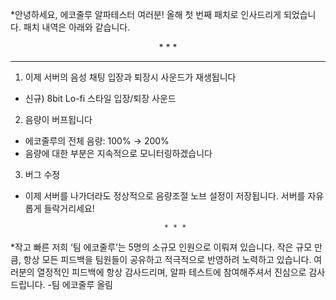 *안녕하세요, 에코줄루 알파테스터 여러분! 올해 첫 번째 패치로 인사드리게 되었습니다. 패치 내역은 아래와 같습니다.


<div align="center">
* * *
</div>

* * *

1. 이제 서버의 음성 채팅 입장과 퇴장시 사운드가 재생됩니다
+ 신규) 8bit Lo-fi 스타일 입장/퇴장 사운드

2. 음량이 버프됩니다
+ 에코줄루의 전체 음량: 100% → 200%
+ 음량에 대한 부분은 지속적으로 모니터링하겠습니다

3. 버그 수정
+ 이제 서버를 나가더라도 정상적으로 음량조절 노브 설정이 저장됩니다. 서버를 자유롭게 들락거리세요!

                                     * * *

*작고 빠른 저희 ‘팀 에코줄루’는 5명의 소규모 인원으로 이뤄져 있습니다. 작은 규모 만큼, 항상 모든 피드백을 팀원들이 공유하고 적극적으로 반영하려 노력하고 있습니다. 여러분의 열정적인 피드백에 항상 감사드리며, 알파 테스트에 참여해주셔서 진심으로 감사드립니다.
-팀 에코줄루 올림

